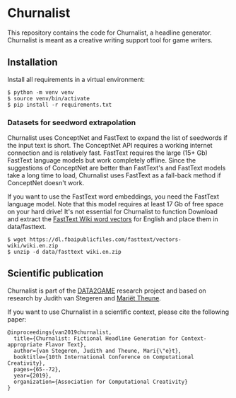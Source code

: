 # Churnalist
This repository contains the code for Churnalist, a headline generator. Churnalist is meant as a creative writing support tool for game writers. 

## Installation
Install all requirements in a virtual environment:
```
$ python -m venv venv
$ source venv/bin/activate
$ pip install -r requirements.txt
```

### Datasets for seedword extrapolation
Churnalist uses ConceptNet and FastText to expand the list of seedwords if the input text is short. The ConceptNet API requires a working internet connection and is relatively fast. FastText requires the large (15+ Gb) FastText language models but work completely offline. Since the suggestions of ConceptNet are better than FastText's and FastText models take a long time to load, Churnalist uses FastText as a fall-back method if ConceptNet doesn't work.

If you want to use the FastText word embeddings, you need the FastText language model. Note that this model requires at least 17 Gb of free space on your hard drive! It's not essential for Churnalist to function
Download and extract the [FastText Wiki word vectors](https://fasttext.cc/docs/en/pretrained-vectors.html) for English and place them in data/fasttext.
```
$ wget https://dl.fbaipublicfiles.com/fasttext/vectors-wiki/wiki.en.zip
$ unzip -d data/fasttext wiki.en.zip
```
## Scientific publication
Churnalist is part of the [DATA2GAME](https://www.data2game.nl) research project and based on research by Judith van Stegeren and [Mariët Theune](https://wwwhome.ewi.utwente.nl/~theune/). 

If you want to use Churnalist in a scientific context, please cite the following paper:

```
@inproceedings{van2019churnalist,
  title={Churnalist: Fictional Headline Generation for Context-appropriate Flavor Text},
  author={van Stegeren, Judith and Theune, Mari{\"e}t},
  booktitle={10th International Conference on Computational Creativity},
  pages={65--72},
  year={2019},
  organization={Association for Computational Creativity}
}
```
